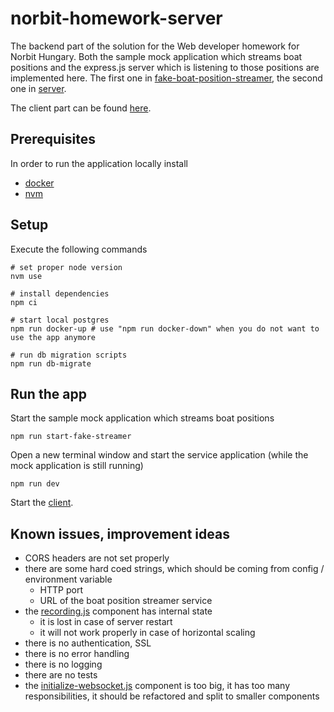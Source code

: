 # norbit-homework-server

The backend part of the solution for the Web developer homework for Norbit Hungary.
Both the sample mock application which streams boat positions and the express.js server which is listening to those
positions are implemented here. The first one in [fake-boat-position-streamer](./fake-boat-position-streamer), the
second one in [server](./server).

The client part can be found [here](https://github.com/hawser86/norbit-homework-client).

## Prerequisites

In order to run the application locally install
- [docker](https://www.docker.com/products/docker-desktop/)
- [nvm](https://github.com/nvm-sh/nvm)

## Setup

Execute the following commands

```shell
# set proper node version
nvm use

# install dependencies
npm ci

# start local postgres
npm run docker-up # use "npm run docker-down" when you do not want to use the app anymore 

# run db migration scripts
npm run db-migrate
```

## Run the app

Start the sample mock application which streams boat positions
```shell
npm run start-fake-streamer
```

Open a new terminal window and start the service application (while the mock application is still running)
```shell
npm run dev
```

Start the [client](https://github.com/hawser86/norbit-homework-client).

## Known issues, improvement ideas
- CORS headers are not set properly
- there are some hard coed strings, which should be coming from config / environment variable
  - HTTP port
  - URL of the boat position streamer service
- the [recording.js](./server/recording.js) component has internal state
  - it is lost in case of server restart
  - it will not work properly in case of horizontal scaling
- there is no authentication, SSL
- there is no error handling
- there is no logging
- there are no tests
- the [initialize-websocket.js](./server/initialize-websocket.js) component is too big, it has too many responsibilities,
  it should be refactored and split to smaller components
 